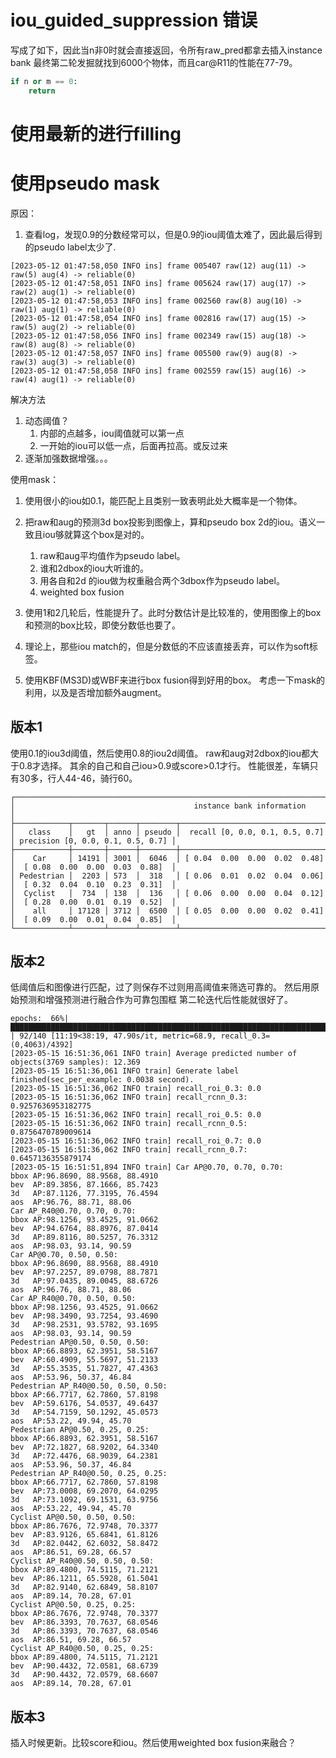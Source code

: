 # iou_guided_suppression 错误
写成了如下，因此当n非0时就会直接返回，令所有raw_pred都拿去插入instance bank
最终第二轮发掘就找到6000个物体，而且car@R11的性能在77-79。
```python
if n or m == 0:
    return
```
# 使用最新的进行filling

# 使用pseudo mask
原因：
1. 查看log，发现0.9的分数经常可以，但是0.9的iou阈值太难了，因此最后得到的pseudo label太少了.
```shell
[2023-05-12 01:47:58,050 INFO ins] frame 005407 raw(12) aug(11) -> raw(5) aug(4) -> reliable(0)
[2023-05-12 01:47:58,051 INFO ins] frame 005624 raw(17) aug(17) -> raw(2) aug(1) -> reliable(0)
[2023-05-12 01:47:58,053 INFO ins] frame 002560 raw(8) aug(10) -> raw(1) aug(1) -> reliable(0)
[2023-05-12 01:47:58,054 INFO ins] frame 002816 raw(17) aug(15) -> raw(5) aug(2) -> reliable(0)
[2023-05-12 01:47:58,056 INFO ins] frame 002349 raw(15) aug(18) -> raw(8) aug(8) -> reliable(0)
[2023-05-12 01:47:58,057 INFO ins] frame 005500 raw(9) aug(8) -> raw(3) aug(3) -> reliable(0)
[2023-05-12 01:47:58,058 INFO ins] frame 002559 raw(15) aug(16) -> raw(4) aug(1) -> reliable(0)
```
解决方法
1. 动态阈值？
   1. 内部的点越多，iou阈值就可以第一点
   2. 一开始的iou可以低一点，后面再拉高。或反过来
2. 逐渐加强数据增强。。。

使用mask：
1. 使用很小的iou如0.1，能匹配上且类别一致表明此处大概率是一个物体。
2. 把raw和aug的预测3d box投影到图像上，算和pseudo box 2d的iou。语义一致且iou够就算这个box是对的。
   1. raw和aug平均值作为pseudo label。 
   2. 谁和2dbox的iou大听谁的。
   3. 用各自和2d 的iou做为权重融合两个3dbox作为pseudo label。
   4. weighted box fusion
3. 使用1和2几轮后，性能提升了。此时分数估计是比较准的，使用图像上的box和预测的box比较，即使分数低也要了。
4. 理论上，那些iou match的，但是分数低的不应该直接丢弃，可以作为soft标签。

5. 使用KBF(MS3D)或WBF来进行box fusion得到好用的box。
考虑一下mask的利用，以及是否增加额外augment。
## 版本1
使用0.1的iou3d阈值，然后使用0.8的iou2d阈值。
raw和aug对2dbox的iou都大于0.8才选择。
其余的自己和自己iou>0.9或score>0.1才行。
性能很差，车辆只有30多，行人44-46，骑行60。
```shell
┌──────────────────────────────────────────────────────────────────────────────────────────────────────────┐
│                                        instance bank information                                         │
├────────────┬───────┬──────┬────────┬─────────────────────────────────┬───────────────────────────────────┤
│   class    │   gt  │ anno │ pseudo │  recall [0, 0.0, 0.1, 0.5, 0.7] │ precision [0, 0.0, 0.1, 0.5, 0.7] │
├────────────┼───────┼──────┼────────┼─────────────────────────────────┼───────────────────────────────────┤
│    Car     │ 14191 │ 3001 │  6046  │ [ 0.04  0.00  0.00  0.02  0.48] │  [ 0.08  0.00  0.00  0.03  0.88]  │
│ Pedestrian │  2203 │ 573  │  318   │ [ 0.06  0.01  0.02  0.04  0.06] │  [ 0.32  0.04  0.10  0.23  0.31]  │
│  Cyclist   │  734  │ 138  │  136   │ [ 0.06  0.00  0.00  0.04  0.12] │  [ 0.28  0.00  0.01  0.19  0.52]  │
│    all     │ 17128 │ 3712 │  6500  │ [ 0.05  0.00  0.00  0.02  0.41] │  [ 0.09  0.00  0.01  0.04  0.85]  │
└────────────┴───────┴──────┴────────┴─────────────────────────────────┴───────────────────────────────────┘
```

## 版本2
低阈值后和图像进行匹配，过了则保存不过则用高阈值来筛选可靠的。
然后用原始预测和增强预测进行融合作为可靠包围框
第二轮迭代后性能就很好了。
```shell
epochs:  66%|████████████████████████████████████████████████████████████████████████████▉                                        | 92/140 [11:19<38:19, 47.90s/it, metric=68.9, recall_0.3=(0,4063)/4392]
[2023-05-15 16:51:36,061 INFO train] Average predicted number of objects(3769 samples): 12.369                                                                                                            
[2023-05-15 16:51:36,061 INFO train] Generate label finished(sec_per_example: 0.0038 second).
[2023-05-15 16:51:36,062 INFO train] recall_roi_0.3: 0.0
[2023-05-15 16:51:36,062 INFO train] recall_rcnn_0.3: 0.9257636953182775
[2023-05-15 16:51:36,062 INFO train] recall_roi_0.5: 0.0
[2023-05-15 16:51:36,062 INFO train] recall_rcnn_0.5: 0.8756470789009614
[2023-05-15 16:51:36,062 INFO train] recall_roi_0.7: 0.0
[2023-05-15 16:51:36,062 INFO train] recall_rcnn_0.7: 0.6457136355879174
[2023-05-15 16:51:51,894 INFO train] Car AP@0.70, 0.70, 0.70:
bbox AP:96.8690, 88.9568, 88.4910
bev  AP:89.3856, 87.1666, 85.7423
3d   AP:87.1126, 77.3195, 76.4594
aos  AP:96.76, 88.71, 88.06
Car AP_R40@0.70, 0.70, 0.70:
bbox AP:98.1256, 93.4525, 91.0662
bev  AP:94.6764, 88.8976, 87.0414
3d   AP:89.8116, 80.5257, 76.3312
aos  AP:98.03, 93.14, 90.59
Car AP@0.70, 0.50, 0.50:
bbox AP:96.8690, 88.9568, 88.4910
bev  AP:97.2257, 89.0798, 88.7871
3d   AP:97.0435, 89.0045, 88.6726
aos  AP:96.76, 88.71, 88.06
Car AP_R40@0.70, 0.50, 0.50:
bbox AP:98.1256, 93.4525, 91.0662
bev  AP:98.3490, 93.7254, 93.4690
3d   AP:98.2531, 93.5782, 93.1695
aos  AP:98.03, 93.14, 90.59
Pedestrian AP@0.50, 0.50, 0.50:
bbox AP:66.8893, 62.3951, 58.5167
bev  AP:60.4909, 55.5697, 51.2133
3d   AP:55.3535, 51.7827, 47.4363
aos  AP:53.96, 50.37, 46.84
Pedestrian AP_R40@0.50, 0.50, 0.50:
bbox AP:66.7717, 62.7860, 57.8198
bev  AP:59.6176, 54.0537, 49.6437
3d   AP:54.7159, 50.1292, 45.0573
aos  AP:53.22, 49.94, 45.70
Pedestrian AP@0.50, 0.25, 0.25:
bbox AP:66.8893, 62.3951, 58.5167
bev  AP:72.1827, 68.9202, 64.3340
3d   AP:72.4476, 68.9039, 64.2381
aos  AP:53.96, 50.37, 46.84
Pedestrian AP_R40@0.50, 0.25, 0.25:
bbox AP:66.7717, 62.7860, 57.8198
bev  AP:73.0008, 69.2070, 64.0295
3d   AP:73.1092, 69.1531, 63.9756
aos  AP:53.22, 49.94, 45.70
Cyclist AP@0.50, 0.50, 0.50:
bbox AP:86.7676, 72.9748, 70.3377
bev  AP:83.9126, 65.6841, 61.8126
3d   AP:82.0442, 62.6032, 58.8472
aos  AP:86.51, 69.28, 66.57
Cyclist AP_R40@0.50, 0.50, 0.50:
bbox AP:89.4800, 74.5115, 71.2121
bev  AP:86.1211, 65.5928, 61.5041
3d   AP:82.9140, 62.6849, 58.8107
aos  AP:89.14, 70.28, 67.01
Cyclist AP@0.50, 0.25, 0.25:
bbox AP:86.7676, 72.9748, 70.3377
bev  AP:86.3393, 70.7637, 68.0546
3d   AP:86.3393, 70.7637, 68.0546
aos  AP:86.51, 69.28, 66.57
Cyclist AP_R40@0.50, 0.25, 0.25:
bbox AP:89.4800, 74.5115, 71.2121
bev  AP:90.4432, 72.0581, 68.6739
3d   AP:90.4432, 72.0579, 68.6607
aos  AP:89.14, 70.28, 67.01
```
## 版本3
插入时候更新。比较score和iou。然后使用weighted box fusion来融合？

